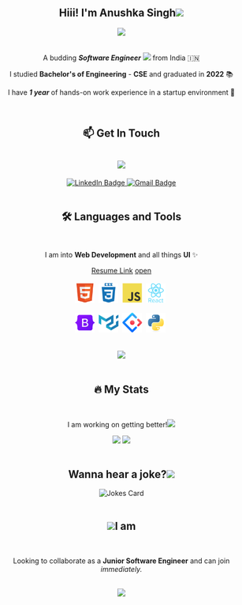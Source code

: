 ## <div align="center">Hiii! I'm Anushka Singh<img src="https://media.tenor.com/ZZu2QC-efdUAAAAi/cute-cat-white.gif" width="30px"/></div>

<div id="header" align="center">
  <img src="https://media.giphy.com/media/v1.Y2lkPTc5MGI3NjExZHNkbjV1NDIwb29zYmZtYTkxbXc3cGdscTU2ZWxoaHFyOGxvMmZvdyZlcD12MV9pbnRlcm5hbF9naWZfYnlfaWQmY3Q9Zw/Vbtc9VG51NtzT1Qnv1/giphy.gif" width="300"/>
</div>

<br/>

<div  align="center">
  <p>A budding <i><strong>Software Engineer</strong></i> <img src="https://media.giphy.com/media/WUlplcMpOCEmTGBtBW/giphy.gif" width="30"> from India 🇮🇳</p> 
  <p>I studied <strong>Bachelor's of Engineering</strong> - <strong>CSE</strong> and graduated in <strong>2022</strong> 📚</p>
  <p>I have <i><strong>1 year</strong></i> of hands-on work experience in a startup environment 💪</p>
</div>

<br/>

## <div align="center"> :mailbox: Get In Touch</div>
<br/>

<div align="center" >
  <img src="https://media1.tenor.com/m/kAGDu_nGwNYAAAAC/hold-me-buffering.gif" width="350"/>
  <br/>
  <br/>
  <a href="https://www.linkedin.com/in/anushka-21/">
    <img src="https://img.shields.io/badge/LinkedIn-blue?style=for-the-badge&logo=linkedin&logoColor=white" alt="LinkedIn Badge" height="30" width="100"/>
  </a>
  <a href="mailto:anushkasingh801@gmail.com">
    <img src="https://img.shields.io/badge/Gmail-red?style=for-the-badge&logo=gmail&logoColor=white" alt="Gmail Badge" height="30" width="90"/>
  </a>
</div>
<br/>

<!--
<div align="center">
  <img  src="https://komarev.com/ghpvc/?username=kleiry20&style=flat-square&color=blue" alt=""/>
</div>
-->


## <div align="center"> :hammer_and_wrench: Languages and Tools</div>

<br/>


<div align="center">
  <p>I am into <strong>Web Development</strong> and all things <strong>UI</strong> ✨</p>
  <a href='./AnushkaSingh.pdf' target="_blank">Resume Link</a>
  <a href="https://github.com/kleiry20/kleiry20/blob/997f981d2d9e67f8e84d0d733110c4b05cdfa301/AnushkaSingh.pdf" target="_blank">open</a>
  <br/>
  <br/>
  <div align="center">
    <img src="https://github.com/devicons/devicon/blob/master/icons/html5/html5-original.svg" title="HTML5" alt="HTML" width="40" height="40"/>&nbsp;
    <img src="https://github.com/devicons/devicon/blob/master/icons/css3/css3-plain-wordmark.svg"  title="CSS3" alt="CSS" width="40" height="40"/>&nbsp;
    <img src="https://github.com/devicons/devicon/blob/master/icons/javascript/javascript-original.svg" title="JavaScript" alt="JavaScript" width="40" height="40"/>&nbsp;
    <img src="https://github.com/devicons/devicon/blob/master/icons/react/react-original-wordmark.svg" title="React" alt="React" width="40" height="40"/>&nbsp;
  </div>
  <br/>
  <div>
    <img src="https://github.com/devicons/devicon/blob/master/icons/bootstrap/bootstrap-original.svg" title="Bootstrap" alt="Bootstrap" width="40" height="40"/>&nbsp;
    <img src="https://github.com/devicons/devicon/blob/master/icons/materialui/materialui-original.svg" title="Material UI" alt="Material UI" width="40" height="40"/>&nbsp;
    <img src="https://github.com/devicons/devicon/blob/master/icons/antdesign/antdesign-original.svg" title="Ant Design" alt="Ant Design" width="40" height="40"/>&nbsp;
    <img src="https://github.com/devicons/devicon/blob/master/icons/python/python-original.svg" title="Python" alt="Python" width="40" height="40"/>&nbsp;
  </div>
  <br/>
  <br/>
</div>

<div align="center">
  <img src="https://media1.tenor.com/m/iAy-KwJB1DkAAAAC/typing.gif" width="350"/>
</div>
<br/>

## <div align="center"> :fire: My Stats</div>

<br/>
<p align="center">I am working on getting better!<img src="https://media.tenor.com/2m5dpVF8I4AAAAAj/ok.gif" width="50px" /></p>

<div align="center">
  <img src="http://github-readme-streak-stats.herokuapp.com?user=kleiry20&theme=tokyonight" height="230px">
  <img src="https://github-readme-stats.vercel.app/api/top-langs/?username=kleiry20&theme=tokyonight" height="230px"/>
</div>
<br/> 


## <div align="center">Wanna hear a joke?<img src="https://camo.githubusercontent.com/f78d6a4f33cf75bf962fb1159d6278e3af05dfce113be61dd663c20802943e44/68747470733a2f2f632e74656e6f722e636f6d2f534f564d53586d5742316b41414141692f746f6e792d737461722d6a756d70696e672e676966" width="30px" /></div>

<div align="center">
  <img src="https://readme-jokes.vercel.app/api" alt="Jokes Card" />
</div>
<br/>

## <div align="center"> <img src="https://media.tenor.com/9k7CtFaopkcAAAAj/grogu-baby-yoda.gif" width="50px"/>I am</div>
<br/>
<p align="center">
  Looking to collaborate as a <strong>Junior Software Engineer</strong> and can join <i>immediately.</i>
</p>
<br/>
<div align="center" width="100%">
  <img src="https://user-images.githubusercontent.com/74038190/212284158-e840e285-664b-44d7-b79b-e264b5e54825.gif"/>
</div>



<!--
**kleiry20/kleiry20** is a ✨ _special_ ✨ repository because its `README.md` (this file) appears on your GitHub profile.

Here are some ideas to get you started:

- 🔭 I’m currently working on ...
- 🌱 I’m currently learning ...
- 👯 I’m looking to collaborate on ...
- 🤔 I’m looking for help with ...
- 💬 Ask me about ...
- 📫 How to reach me: ...
- 😄 Pronouns: ...
- ⚡ Fun fact: ...
-->
